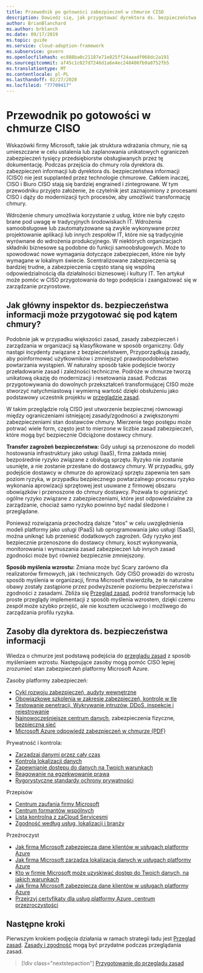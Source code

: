 ```yaml
---
title: Przewodnik po gotowości zabezpieczeń w chmurze CISO
description: Dowiedz się, jak przygotować dyrektora ds. bezpieczeństwa informacji (CISO) na potrzeby transformacji w chmurze i zarządzania przyrostowego.
author: BrianBlanchard
ms.author: brblanch
ms.date: 09/17/2019
ms.topic: guide
ms.service: cloud-adoption-framework
ms.subservice: govern
ms.openlocfilehash: ec888ba0c21187e71e825ff24aaadf068dc2a191
ms.sourcegitcommit: af45c1c027d7246d1a6e4ec248406fb9a8752fb5
ms.translationtype: MT
ms.contentlocale: pl-PL
ms.lasthandoff: 02/27/2020
ms.locfileid: "77709417"
---
```

# <a name="ciso-cloud-readiness-guide"></a>Przewodnik po gotowości w chmurze CISO

Wskazówki firmy Microsoft, takie jak struktura wdrażania chmury, nie są umieszczane w celu ustalenia lub zaplanowania unikatowych ograniczeń zabezpieczeń tysięcy przedsiębiorstw obsługiwanych przez tę dokumentację. Podczas przejścia do chmury rola dyrektora ds. zabezpieczeń informacji lub dyrektora ds. bezpieczeństwa informacji (CISO) nie jest supplanted przez technologie chmurowe. Całkiem inaczej, CISO i Biuro CISO stają się bardziej engrained i zintegrowane. W tym przewodniku przyjęto założenie, że czytelnik jest zaznajomiony z procesami CISO i dąży do modernizacji tych procesów, aby umożliwić transformację chmury.

Wdrożenie chmury umożliwia korzystanie z usług, które nie były często brane pod uwagę w tradycyjnych środowiskach IT. Wdrożenia samoobsługowe lub zautomatyzowane są zwykle wykonywane przez projektowanie aplikacji lub innych zespołów IT, które nie są tradycyjnie wyrównane do wdrożenia produkcyjnego. W niektórych organizacjach składniki biznesowe są podobne do funkcji samoobsługowych. Może to spowodować nowe wymagania dotyczące zabezpieczeń, które nie były wymagane w lokalnym świecie. Scentralizowane zabezpieczenia są bardziej trudne, a zabezpieczenia często staną się wspólną odpowiedzialnością dla działalności biznesowej i kultury IT. Ten artykuł może pomóc w CISO przygotowania do tego podejścia i zaangażować się w zarządzanie przyrostowe.

<!-- markdownlint-disable MD026 -->

## <a name="how-can-a-ciso-prepare-for-the-cloud"></a>Jak główny inspektor ds. bezpieczeństwa informacji może przygotować się pod kątem chmury?

Podobnie jak w przypadku większości zasad, zasady zabezpieczeń i zarządzania w organizacji są klasyfikowane w sposób organiczny. Gdy nastąpi incydenty związane z bezpieczeństwem, Przyporządkują zasady, aby poinformować użytkowników i zmniejszyć prawdopodobieństwo powtarzania wystąpień. W naturalny sposób takie podejście tworzy przeładowanie zasad i zależności techniczne. Podróże w chmurze tworzą unikatową okazję do modernizacji i resetowania zasad. Podczas przygotowywania do dowolnych przekształceń transformującej CISO może stworzyć natychmiastową i wymierną wartość dzięki obsłużeniu jako podstawowy uczestnik projektu w [przeglądzie zasad](./cloud-policy-review.md).

W takim przeglądzie rolą CISO jest utworzenie bezpiecznej równowagi między ograniczeniami istniejącej zasady/zgodności a zwiększonymi zabezpieczeniami stan dostawców chmury. Mierzenie tego postępu może potrwać wiele form, często jest to mierzone w liczbie zasad zabezpieczeń, które mogą być bezpiecznie Odciążone dostawcy chmury.

**Transfer zagrożeń bezpieczeństwa:** Gdy usługi są przenoszone do modeli hostowania infrastruktury jako usługi (IaaS), firma zakłada mniej bezpośrednie ryzyko związane z obsługą sprzętu. Ryzyko nie zostanie usunięte, a nie zostanie przesłane do dostawcy chmury. W przypadku, gdy podejście dostawcy w chmurze do aprowizacji sprzętu zapewnia ten sam poziom ryzyka, w przypadku bezpiecznego powtarzalnego procesu ryzyko wykonania aprowizacji sprzętowej jest usuwane z firmowej obszaru obowiązków i przenoszone do chmury dostawcy. Pozwala to ograniczyć ogólne ryzyko związane z zabezpieczeniami, które jest odpowiedzialne za zarządzanie, chociaż samo ryzyko powinno być nadal śledzone i przeglądane.

Ponieważ rozwiązania przechodzą dalsze "stos" w celu uwzględnienia modeli platformy jako usługi (PaaS) lub oprogramowania jako usługi (SaaS), można uniknąć lub przenieść dodatkowych zagrożeń. Gdy ryzyko jest bezpiecznie przenoszone do dostawcy chmury, koszt wykonywania, monitorowania i wymuszania zasad zabezpieczeń lub innych zasad zgodności może być również bezpiecznie zmniejszony.

**Sposób myślenia wzrostu:** Zmiana może być Scary zarówno dla realizatorów firmowych, jak i technicznych. Gdy CISO prowadzi do wzrostu sposób myślenia w organizacji, firma Microsoft stwierdziła, że te naturalne obawy zostały zastąpione przez podwyższenie poziomu bezpieczeństwa i zgodności z zasadami. Zbliża się [Przegląd zasad](./cloud-policy-review.md), podróż transformację lub proste przeglądy implementacji z sposób myślenia wzrostem, dzięki czemu zespół może szybko przejść, ale nie kosztem uczciwego i możliwego do zarządzania profilu ryzyka.

## <a name="resources-for-the-chief-information-security-officer"></a>Zasoby dla dyrektora ds. bezpieczeństwa informacji

Wiedza o chmurze jest podstawą podejścia do [przeglądu zasad](./cloud-policy-review.md) z sposób myśleniaem wzrostu. Następujące zasoby mogą pomóc CISO lepiej zrozumieć stan zabezpieczeń platformy Microsoft Azure.

Zasoby platformy zabezpieczeń:

- [Cykl rozwoju zabezpieczeń, audyty wewnętrzne](https://www.microsoft.com/sdl)
- [Obowiązkowe szkolenia w zakresie zabezpieczeń, kontrole w tle](https://downloads.cloudsecurityalliance.org/star/self-assessment/StandardResponsetoRequestforInformationWindowsAzureSecurityPrivacy.docx)
- [Testowanie penetracji, Wykrywanie intruzów, DDoS, inspekcje i rejestrowanie](https://www.microsoft.com/trustcenter/Security/AuditingAndLogging)
- [Najnowocześniejsze centrum danych](https://www.microsoft.com/cloud-platform/global-datacenters), zabezpieczenia fizyczne, [bezpieczna sieć](https://docs.microsoft.com/azure/security/security-network-overview)
- [Microsoft Azure odpowiedź zabezpieczeń w chmurze (PDF)](https://aka.ms/SecurityResponsePaper)

Prywatność i kontrola:

- [Zarządzaj danymi przez cały czas](https://www.microsoft.com/trustcenter/Privacy/You-own-your-data)
- [Kontrola lokalizacji danych](https://www.microsoft.com/trustcenter/Privacy/Where-your-data-is-located)
- [Zapewnianie dostępu do danych na Twoich warunkach](https://www.microsoft.com/trustcenter/Privacy/Who-can-access-your-data-and-on-what-terms)
- [Reagowanie na egzekwowanie prawa](https://www.microsoft.com/trustcenter/Privacy/Responding-to-govt-agency-requests-for-customer-data)
- [Rygorystyczne standardy ochrony prywatności](https://www.microsoft.com/TrustCenter/Privacy/We-set-and-adhere-to-stringent-standards)

Przepisów

- [Centrum zaufania firmy Microsoft](https://www.microsoft.com/trustcenter/default.aspx)
- [Centrum formantów wspólnych](https://www.microsoft.com/trustcenter/Common-Controls-Hub)
- [Lista kontrolna z zaCloud Servicesmi](https://www.microsoft.com/trustcenter/Compliance/Due-Diligence-Checklist)
- [Zgodność według usług, lokalizacji i branży](https://www.microsoft.com/trustcenter/Compliance/default.aspx)

Przeźroczyst

- [Jak firma Microsoft zabezpiecza dane klientów w usługach platformy Azure](https://www.microsoft.com/trustcenter/Transparency/default.aspx)
- [Jak firma Microsoft zarządza lokalizacją danych w usługach platformy Azure](https://azuredatacentermap.azurewebsites.net)
- [Kto w firmie Microsoft może uzyskiwać dostęp do Twoich danych, na jakich warunkach](https://www.microsoft.com/trustcenter/Privacy/Who-can-access-your-data-and-on-what-terms)
- [Jak firma Microsoft zabezpiecza dane klientów w usługach platformy Azure](https://www.microsoft.com/trustcenter/Transparency/default.aspx)
- [Przejrzyj certyfikaty dla usług platformy Azure, centrum przezroczystości](https://www.microsoft.com/trustcenter/Compliance/default.aspx)

## <a name="next-steps"></a>Następne kroki

Pierwszym krokiem podjęcia działania w ramach strategii ładu jest [Przegląd zasad](./cloud-policy-review.md). [Zasady i zgodność](./index.md) mogą być przydatne podczas przeglądania zasad.

> [!div class="nextstepaction"]
> [Przygotowanie do przeglądu zasad](./cloud-policy-review.md)
